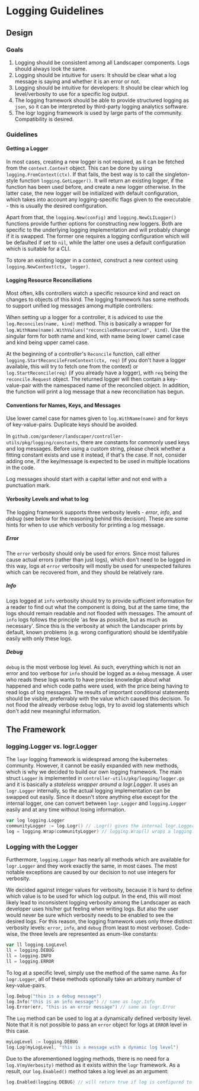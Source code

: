 # Logging Guidelines

## Design

### Goals

1. Logging should be consistent among all Landscaper components. Logs should always look the same.
2. Logging should be intuitive for users: It should be clear what a log message is saying and whether it is an error or not.
3. Logging should be intuitive for developers: It should be clear which log level/verbosity to use for a specific log output.
4. The logging framework should be able to provide structured logging as `json`, so it can be interpreted by third-party logging analytics software.
5. The logr logging framework is used by large parts of the community. Compatibility is desired.

### Guidelines

#### Getting a Logger

In most cases, creating a new logger is not required, as it can be fetched from the `context.Context` object. This can be done by using `logging.FromContext(ctx)`. If that fails, the best way is to call the singleton-style function `logging.GetLogger()`. It will return an existing logger, if the function has been used before, and create a new logger otherwise. In the latter case, the new logger will be initialized with default configuration, which takes into account any logging-specific flags given to the executable - this is usually the desired configuration.

Apart from that, the `logging.New(config)` and `logging.NewCLILogger()` functions provide further options for constructing new loggers. Both are specific to the underlying logging implementation and will probably change if it is swapped. The former one requires a logging configuration which will be defaulted if set to `nil`, while the latter one uses a default configuration which is suitable for a CLI.

To store an existing logger in a context, construct a new context using `logging.NewContext(ctx, logger)`.

#### Logging Resource Reconciliations

Most often, k8s controllers watch a specific resource kind and react on changes to objects of this kind. The logging framework has some methods to support unified log messages among multiple controllers:

When setting up a logger for a controller, it is adviced to use the `log.Reconciles(name, kind)` method. This is basically a wrapper for `log.WithName(name).WithValues("reconciledResourceKind", kind)`. Use the singular form for both name and kind, with name being lower camel case and kind being upper camel case.

At the beginning of a controller's `Reconcile` function, call either `logging.StartReconcileFromContext(ctx, req)` (if you don't have a logger available, this will try to fetch one from the context) or `log.StartReconcile(req)` (if you already have a logger), with `req` being the `reconcile.Request` object. The returned logger will then contain a key-value-pair with the namespaced name of the reconciled object. In addition, the function will print a log message that a new reconciliation has begun.

#### Conventions for Names, Keys, and Messages

Use lower camel case for names given to `log.WithName(name)` and for keys of key-value-pairs. Duplicate keys should be avoided.

In `github.com/gardener/landscaper/controller-utils/pkg/logging/constants`, there are constants for commonly used keys and log messages. Before using a custom string, please check whether a fitting constant exists and use it instead, if that's the case. If not, consider adding one, if the key/message is expected to be used in multiple locations in the code.

Log messages should start with a capital letter and not end with a punctuation mark.

#### Verbosity Levels and what to log

The logging framework supports three verbosity levels - _error_, _info_, and _debug_ (see below for the reasoning behind this decision). These are some hints for when to use which verbosity for printing a log message.

##### Error

The `error` verbosity should only be used for errors. Since most failures cause actual errors (rather than just logs), which don't need to be logged in this way, logs at `error` verbosity will mostly be used for unexpected failures which can be recovered from, and they should be relatively rare.

##### Info

Logs logged at `info` verbosity should try to provide sufficient information for a reader to find out what the component is doing, but at the same time, the logs should remain readable and not flooded with messages. The amount of `info` logs follows the principle 'as few as possible, but as much as necessary'. Since this is the verbosity at which the Landscaper prints by default, known problems (e.g. wrong configuration) should be identifyable easily with only these logs. 

##### Debug

`debug` is the most verbose log level. As such, everything which is not an error and too verbose for `info` should be logged as a `debug` message. A user who reads these logs wants to have precise knowledge about what happened and which code paths were used, with the price being having to read logs of log messages. The results of important conditional statements should be visible, preferrably with the value which caused this decision. To not flood the already verbose `debug` logs, try to avoid log statements which don't add new meaningful information.

## The Framework

### logging.Logger vs. logr.Logger

The `logr` logging framework is widespread among the kubernetes community. However, it cannot be easily expanded with new methods, which is why we decided to build our own logging framework. The main struct `Logger` is implemented in `controller-utils/pkg/logging/logger.go` and it is basically a _stateless wrapper around a logr.Logger_. It uses an `logr.Logger` internally, so the actual logging implementation can be swapped out easily. Since it doesn't store anything else except for the internal logger, one can convert between `logr.Logger` and `logging.Logger` easily and at any time without losing information.
```go
var log logging.Logger
communityLogger := log.Logr() // .Logr() gives the internal logr.Logger
log = logging.Wrap(communityLogger) // logging.Wrap(l) wraps a logging.Logger around the given logr.Logger l
```

### Logging with the Logger

Furthermore, `logging.Logger` has nearly all methods which are available for `logr.Logger` and they work exactly the same, in most cases. The most notable exceptions are caused by our decision to not use integers for verbosity.

We decided against integer values for verbosity, because it is hard to define which value is to be used for which log output. In the end, this will most likely lead to inconsistent logging verbosity among the Landscaper as each developer uses his/her gut feeling when writing logs. But also the user would never be sure which verbosity needs to be enabled to see the desired logs.
For this reason, the logging framework uses only three distinct verbosity levels: `error`, `info`, and `debug` (from least to most verbose). Code-wise, the three levels are represented as enum-like constants:

```go
var ll logging.LogLevel
ll = logging.DEBUG
ll = logging.INFO
ll = logging.ERROR
```

To log at a specific level, simply use the method of the same name. As for `logr.Logger`, all of these methods optionally take an arbitrary number of key-value-pairs.
```go
log.Debug("this is a debug message")
log.Info("this is an info message") // same as logr.Info
log.Error(err, "this is an error message") // same as logr.Error
```

The `Log` method can be used to log at a dynamically defined verbosity level. Note that it is not possible to pass an `error` object for logs at `ERROR` level in this case.
```go
myLogLevel := logging.DEBUG
log.Log(myLogLevel, "this is a message with a dynamic log level")
```

Due to the aforementioned logging methods, there is no need for a `log.V(myVerbosity)` method as it exists within the `logr` framework. As a result, our `log.Enabled()` method takes a log level as an argument:
```go
log.Enabled(logging.DEBUG) // will return true if log is configured to print logs at debug level
```
